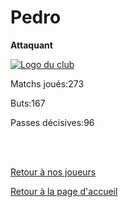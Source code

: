 <html>
  <head>
    <meta charset="UTF-8" />
    <title>Pedro</title>
  </head>
  <body>
    <h1>Pedro</h1>
      <p><strong>Attaquant</strong></p>
      <a href="http://www.hostingpics.net/viewer.php?id=491514scapulaireicone.png"><img src="http://img4.hostingpics.net/thumbs/mini_491514scapulaireicone.png" alt="Logo du club" /></a>
      <p>Matchs joués:273</p>
      <p>Buts:167</p>
      <p>Passes décisives:96</p></br></br>
  <p><a href="https://github.com/Nephelim33/Scapulaire_Website-TestToLearn-/blob/master/Our%20players.md">Retour à nos joueurs</a></p> 
  <p><a href="https://github.com/Nephelim33/Scapulaire_Website-TestToLearn-/blob/master/First_Page.md">Retour à la page d'accueil</a></p>
  
      
